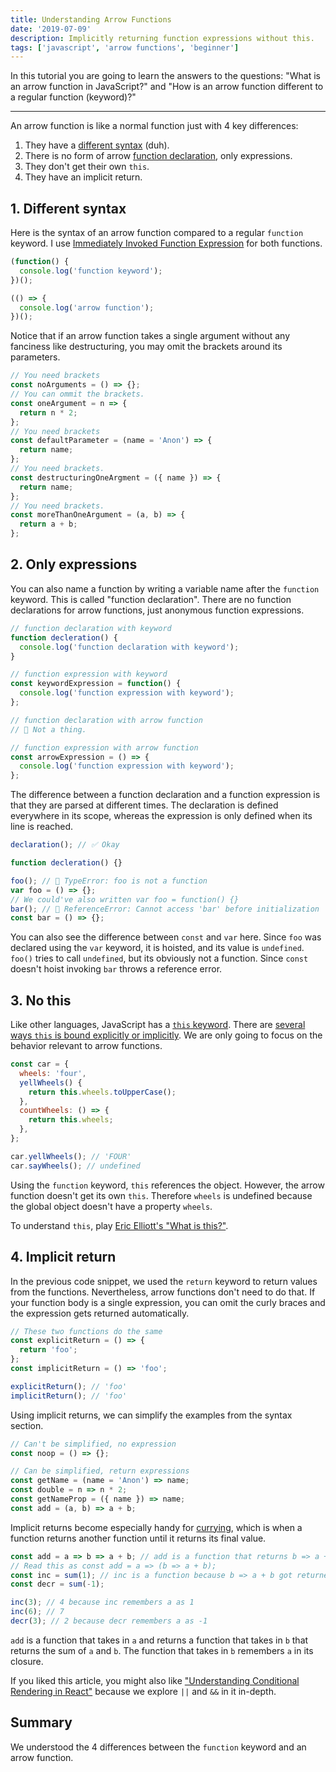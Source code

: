 ```yaml
---
title: Understanding Arrow Functions
date: '2019-07-09'
description: Implicitly returning function expressions without this.
tags: ['javascript', 'arrow functions', 'beginner']
---
```


In this tutorial you are going to learn the answers to the questions: "What is an arrow function in JavaScript?" and "How is an arrow function different to a regular function (keyword)?"

---

An arrow function is like a normal function just with 4 key differences:

1. They have a [different syntax](https://developer.mozilla.org/en-US/docs/Web/JavaScript/Reference/Functions/Arrow_functions) (duh).
2. There is no form of arrow [function declaration](https://developer.mozilla.org/en-US/docs/Web/JavaScript/Reference/Statements/function), only expressions.
3. They don't get their own `this`.
4. They have an implicit return.

## 1. Different syntax

Here is the syntax of an arrow function compared to a regular `function` keyword. I use [Immediately Invoked Function Expression](https://developer.mozilla.org/en-US/docs/Glossary/IIFE) for both functions.

```js
(function() {
  console.log('function keyword');
})();

(() => {
  console.log('arrow function');
})();
```

Notice that if an arrow function takes a single argument without any fanciness like destructuring, you may omit the brackets around its parameters.

```js
// You need brackets
const noArguments = () => {};
// You can ommit the brackets.
const oneArgument = n => {
  return n * 2;
};
// You need brackets
const defaultParameter = (name = 'Anon') => {
  return name;
};
// You need brackets.
const destructuringOneArgment = ({ name }) => {
  return name;
};
// You need brackets.
const moreThanOneArgument = (a, b) => {
  return a + b;
};
```

## 2. Only expressions

You can also name a function by writing a variable name after the `function` keyword. This is called "function declaration". There are no function declarations for arrow functions, just anonymous function expressions.

```js
// function declaration with keyword
function decleration() {
  console.log('function declaration with keyword');
}

// function expression with keyword
const keywordExpression = function() {
  console.log('function expression with keyword');
};

// function declaration with arrow function
// 🔴 Not a thing.

// function expression with arrow function
const arrowExpression = () => {
  console.log('function expression with keyword');
};
```

The difference between a function declaration and a function expression is that they are parsed at different times. The declaration is defined everywhere in its scope, whereas the expression is only defined when its line is reached.

```javascript
declaration(); // ✅ Okay

function decleration() {}

foo(); // 🔴 TypeError: foo is not a function
var foo = () => {};
// We could've also written var foo = function() {}
bar(); // 🔴 ReferenceError: Cannot access 'bar' before initialization
const bar = () => {};
```

You can also see the difference between `const` and `var` here. Since `foo` was declared using the `var` keyword, it is hoisted, and its value is `undefined`. `foo()` tries to call `undefined`, but its obviously not a function. Since `const` doesn't hoist invoking `bar` throws a reference error.

## 3. No this

Like other languages, JavaScript has a [`this` keyword](https://developer.mozilla.org/en-US/docs/Web/JavaScript/Reference/Operators/this). There are [several ways `this` is bound explicitly or implicitly](https://github.com/getify/You-Dont-Know-JS/blob/master/this%20%26%20object%20prototypes/ch1.md). We are only going to focus on the behavior relevant to arrow functions.

```js
const car = {
  wheels: 'four',
  yellWheels() {
    return this.wheels.toUpperCase();
  },
  countWheels: () => {
    return this.wheels;
  },
};

car.yellWheels(); // 'FOUR'
car.sayWheels(); // undefined
```

Using the `function` keyword, `this` references the object. However, the arrow function doesn't get its own `this`. Therefore `wheels` is undefined because the global object doesn't have a property `wheels`.

To understand `this`, play [Eric Elliott's "What is this?"](https://medium.com/javascript-scene/what-is-this-the-inner-workings-of-javascript-objects-d397bfa0708a).

## 4. Implicit return

In the previous code snippet, we used the `return` keyword to return values from the functions. Nevertheless, arrow functions don't need to do that. If your function body is a single expression, you can omit the curly braces and the expression gets returned automatically.

```js
// These two functions do the same
const explicitReturn = () => {
  return 'foo';
};
const implicitReturn = () => 'foo';

explicitReturn(); // 'foo'
implicitReturn(); // 'foo'
```

Using implicit returns, we can simplify the examples from the syntax section.

```js
// Can't be simplified, no expression
const noop = () => {};

// Can be simplified, return expressions
const getName = (name = 'Anon') => name;
const double = n => n * 2;
const getNameProp = ({ name }) => name;
const add = (a, b) => a + b;
```

Implicit returns become especially handy for [currying](https://en.wikipedia.org/wiki/Currying), which is when a function returns another function until it returns its final value.

```js
const add = a => b => a + b; // add is a function that returns b => a + b
// Read this as const add = a => (b => a + b);
const inc = sum(1); // inc is a function because b => a + b got returned
const decr = sum(-1);

inc(3); // 4 because inc remembers a as 1
inc(6); // 7
decr(3); // 2 because decr remembers a as -1
```

`add` is a function that takes in `a` and returns a function that takes in `b` that returns the sum of `a` and `b`. The function that takes in `b` remembers `a` in its closure.

If you liked this article, you might also like ["Understanding Conditional Rendering in React"](https://geromekevin.com/understanding-conditional-rendering-in-react/) because we explore `||` and `&&` in it in-depth.

## Summary

We understood the 4 differences between the `function` keyword and an arrow function.
